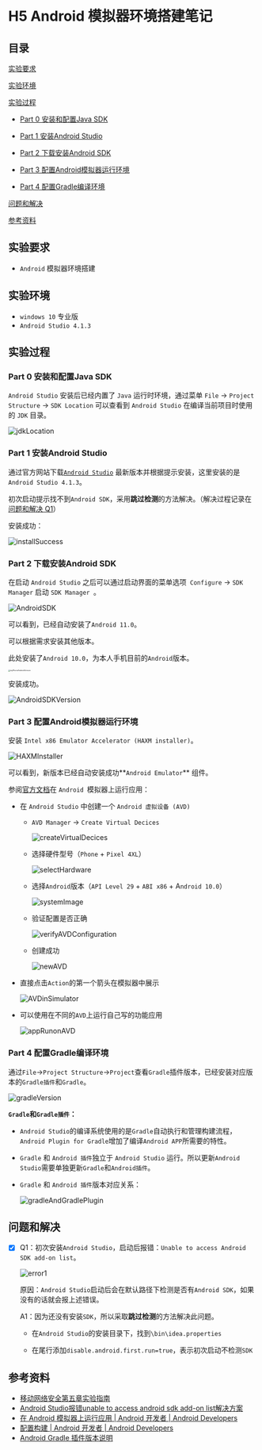 # H5 Android 模拟器环境搭建笔记

## 目录

[实验要求](#00)

[实验环境](#01)

[实验过程](#02)

* [Part 0 安装和配置Java SDK](#020)

* [Part 1 安装Android Studio](#021)
* [Part 2 下载安装Android SDK](#022)
* [Part 3 配置Android模拟器运行环境](#023)
* [Part 4 配置Gradle编译环境](#024)

[问题和解决](#03)

[参考资料](#04)

## <span id= "00">实验要求</span>

* `Android` 模拟器环境搭建

## <span id= "01">实验环境</span>

* `windows 10` 专业版
* `Android Studio 4.1.3`

## <span id= "02">实验过程</span>

### <span id= "020">Part 0</span> 安装和配置Java SDK

`Android Studio` 安装后已经内置了 `Java` 运行时环境，通过菜单 `File` -> `Project Structure` -> `SDK Location` 可以查看到 `Android Studio` 在编译当前项目时使用的 `JDK` 目录。

![jdkLocation](img/jdkLocation.png)



### <span id= "021">Part 1</span> 安装Android Studio

通过官方网站下载[`Android Studio`](https://developer.android.com/studio/) 最新版本并根据提示安装，这里安装的是`Android Studio 4.1.3`。

初次启动提示找不到`Android SDK`，采用**跳过检测**的方法解决。（解决过程记录在[问题和解决 Q1](#jump1)）

安装成功：

![installSuccess](img/installSuccess.png)



### <span id= "022">Part 2</span> 下载安装Android SDK

在启动 `Android Studio` 之后可以通过启动界面的菜单选项` Configure` -> `SDK Manager` 启动 `SDK Manager `。

![AndroidSDK](img/AndroidSDK.png)

可以看到，已经自动安装了`Android 11.0`。

可以根据需求安装其他版本。

此处安装了`Android 10.0`，为本人手机目前的`Android`版本。

<img src="img/myPhoneAndroidVersion.png" alt="myPhoneAndroidVersion" style="zoom: 25%;" />

安装成功。

![AndroidSDKVersion](img/AndroidSDKVersion.png)



### <span id= "023">Part 3</span> 配置Android模拟器运行环境

安装 `Intel x86 Emulator Accelerator (HAXM installer)`。

![HAXMInstaller](img/HAXMInstaller.png)

可以看到，新版本已经自动安装成功**`Android Emulator`** 组件。

参阅[官方文档](https://developer.android.com/studio/run/emulator)在 `Android `模拟器上运行应用：

* 在 `Android Studio` 中创建一个 `Android 虚拟设备 (AVD)`

  * `AVD Manager` -> `Create Virtual Decices`

    ![createVirtualDecices](img/createVirtualDecices.png)

  * 选择硬件型号（`Phone` + `Pixel 4XL`）

    ![selectHardware](img/selectHardware.png)

  * 选择`Android`版本（`API Level 29` + `ABI x86` + A`ndroid 10.0`）

    ![systemImage](img/systemImage.png)

  * 验证配置是否正确

    ![verifyAVDConfiguration](img/verifyAVDConfiguration.png)

  * 创建成功

    ![newAVD](img/newAVD.png)

* 直接点击`Action`的第一个箭头在模拟器中展示

  ![AVDinSimulator](img/AVDinSimulator.png)

* 可以使用在不同的`AVD`上运行自己写的功能应用

  ![appRunonAVD](D:\Project-mis\2021-mis-public-yumlii33\chap0x05\img\appRunonAVD.png)

### <span id="024">Part 4</span> 配置Gradle编译环境

通过`File`->`Project Structure`->`Project`查看`Gradle`插件版本，已经安装对应版本的`Gradle插件`和`Gradle`。

![gradleVersion](img/gradleVersion.png)

**`Gradle`和`Gradle插件`：**

* `Android Studio`的编译系统使用的是`Gradle`自动执行和管理构建流程，`Android Plugin for Gradle`增加了编译`Android APP`所需要的特性。 

* `Gradle` 和 `Android 插件`独立于 `Android Studio` 运行。所以更新`Android Studio`需要单独更新`Gradle`和`Android插件`。

* `Gradle` 和 `Android 插件`版本对应关系：

  ![gradleAndGradlePlugin](img/gradleAndGradlePlugin.png)



## <span id= "03">问题和解决</span>

- [x] <span id= "jump1">Q1</span>：初次安装`Android Studio`，启动后报错：`Unable to access Android SDK add-on list`。

  ![error1](img/error1.png)

  原因：`Android Studio`启动后会在默认路径下检测是否有`Android SDK`，如果没有的话就会报上述错误。

  A1：因为还没有安装`SDK`，所以采取**跳过检测**的方法解决此问题。

  * 在`Android Studio`的安装目录下，找到`\bin\idea.properties`

  * 在尾行添加`disable.android.first.run=true`，表示初次启动不检测`SDK`

    


## <span id= "04">参考资料</span>

* [移动网络安全第五章实验指南](https://c4pr1c3.github.io/cuc-mis/chap0x05/exp.html)
* [Android Studio报错unable to access android sdk add-on list解决方案](https://blog.csdn.net/u010358168/article/details/81535307)
* [在 Android 模拟器上运行应用  |  Android 开发者  |  Android Developers](https://developer.android.com/studio/run/emulator)
* [配置构建  |  Android 开发者  |  Android Developers](https://developer.android.com/studio/build)
* [Android Gradle 插件版本说明](https://developer.android.com/studio/releases/gradle-plugin)

